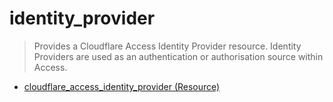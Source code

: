 # identity_provider

> Provides a Cloudflare Access Identity Provider resource. Identity Providers are used as an authentication or authorisation source within Access.

- [cloudflare_access_identity_provider (Resource)](https://registry.terraform.io/providers/cloudflare/cloudflare/latest/docs/resources/access_identity_provider)
